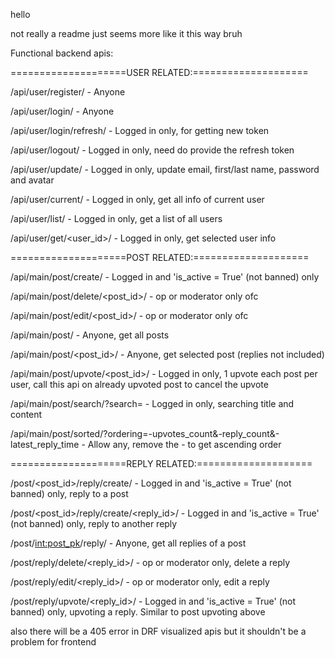 hello 

not really a readme just seems more like it this way bruh


Functional backend apis: 

====================USER RELATED:====================

/api/user/register/ - Anyone

/api/user/login/ - Anyone

/api/user/login/refresh/ - Logged in only, for getting new token

/api/user/logout/ - Logged in only, need do provide the refresh token

/api/user/update/ - Logged in only, update email, first/last name, password and avatar

/api/user/current/ - Logged in only, get all info of current user

/api/user/list/ - Logged in only, get a list of all users

/api/user/get/<user_id>/ - Logged in only, get selected user info

====================POST RELATED:====================

/api/main/post/create/ - Logged in and 'is_active = True' (not banned) only

/api/main/post/delete/<post_id>/ - op or moderator only ofc

/api/main/post/edit/<post_id>/ - op or moderator only ofc

/api/main/post/ - Anyone, get all posts

/api/main/post/<post_id>/ - Anyone, get selected post (replies not included)

/api/main/post/upvote/<post_id>/ - Logged in only, 1 upvote each post per user, call this api on already upvoted post to cancel the upvote

/api/main/post/search/?search=<content> - Logged in only, searching title and content

/api/main/post/sorted/?ordering=-upvotes_count&-reply_count&-latest_reply_time - Allow any, remove the - to get ascending order

====================REPLY RELATED:====================

/post/<post_id>/reply/create/ - Logged in and 'is_active = True' (not banned) only, reply to a post

/post/<post_id>/reply/create/<reply_id>/ - Logged in and 'is_active = True' (not banned) only, reply to another reply

/post/<int:post_pk>/reply/ - Anyone, get all replies of a post

/post/reply/delete/<reply_id>/ - op or moderator only, delete a reply

/post/reply/edit/<reply_id>/ - op or moderator only, edit a reply

/post/reply/upvote/<reply_id>/ - Logged in and 'is_active = True' (not banned) only, upvoting a reply. Similar to post upvoting above

also there will be a 405 error in DRF visualized apis but it shouldn't be a problem for frontend